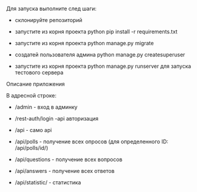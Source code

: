 Для запуска выполните след шаги:
- склонируйте репозиторий
- запустите из корня проекта python pip install -r requirements.txt


- запустите из корня проекта python manage.py migrate
- создатей пользователя админа python manage.py createsuperuser 

- запустите из корня проекта  python manage.py runserver для запуска тестового сервера 



Описание приложения

В адресной строке:
- /admin - вход в админку
- /rest-auth/login -api авторизация
- /api - само api 

- /api/polls - получение всех опросов (для определенного ID: /api/polls/id/)
- /api/questions - получение всех вопросов
- /api/answers - получение всех ответов 
- /api/statistic/ - статистика

